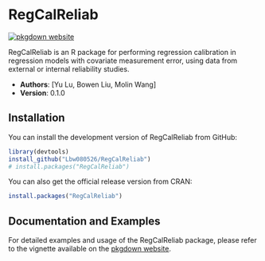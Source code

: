 
<!-- README.md is generated from README.Rmd. Please edit that file -->

# RegCalReliab

<!-- badges: start -->
[![pkgdown
website](https://img.shields.io/badge/docs-pkgdown-blue)](https://github.com/Lbw080526/RegCalReliab)
<!-- badges: end -->

RegCalReliab is an R package for performing regression calibration in regression models with covariate measurement error, using data from external or internal reliability studies.

- **Authors**: [Yu Lu, Bowen Liu, Molin Wang]
- **Version**: 0.1.0

## Installation

You can install the development version of RegCalReliab from GitHub:

``` r
library(devtools)
install_github("Lbw080526/RegCalReliab")
# install.packages("RegCalReliab")
```

You can also get the official release version from CRAN:
``` r
install.packages("RegCalReliab")
```

## Documentation and Examples

For detailed examples and usage of the RegCalReliab package, please refer to
the vignette available on the [pkgdown
website](https://lbw080526.github.io/RegCalReliab/articles/regcal_example.html).

